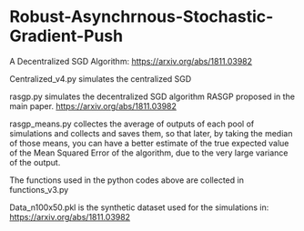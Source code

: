 # Robust-Asynchrnous-Stochastic-Gradient-Push
A Decentralized SGD Algorithm: https://arxiv.org/abs/1811.03982

Centralized_v4.py simulates the centralized SGD

rasgp.py simulates the decentralized SGD algorithm RASGP proposed in the main paper. https://arxiv.org/abs/1811.03982

rasgp_means.py collectes the average of outputs of each pool of simulations and collects and saves them, so that later, by taking the median of those means, you can have a better estimate of the true expected value of the Mean Squared Error of the algorithm, due to the very large variance of the output.

The functions used in the python codes above are collected in functions_v3.py

Data_n100x50.pkl is the synthetic dataset used for the simulations in: https://arxiv.org/abs/1811.03982
